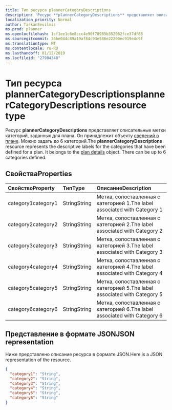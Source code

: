 ```yaml
---
title: Тип ресурса plannerCategoryDescriptions
description: 'Ресурс **plannerCategoryDescriptions** представляет описательные метки категорий, заданных для плана. Он принадлежит объекту сведений о плане. Можно задать до 6 категорий. '
localization_priority: Normal
author: TarkanSevilmis
ms.prod: planner
ms.openlocfilehash: 1cf1ee1c6e8ccc4e90f78985b352062fce37df88
ms.sourcegitcommit: 36be044c89a19af84c93e586e22200ec919e4c9f
ms.translationtype: MT
ms.contentlocale: ru-RU
ms.lasthandoff: 01/12/2019
ms.locfileid: "27984348"
---
```

# <a name="plannercategorydescriptions-resource-type"></a><span data-ttu-id="49780-105">Тип ресурса plannerCategoryDescriptions</span><span class="sxs-lookup"><span data-stu-id="49780-105">plannerCategoryDescriptions resource type</span></span>

<span data-ttu-id="49780-p102">Ресурс **plannerCategoryDescriptions** представляет описательные метки категорий, заданных для плана. Он принадлежит объекту [сведений о плане](plannerplandetails.md). Можно задать до 6 категорий.</span><span class="sxs-lookup"><span data-stu-id="49780-p102">The **plannerCategoryDescriptions** resource represents the descriptive labels for the categories that have been defined for a plan. It belongs to the [plan details](plannerplandetails.md) object. There can be up to 6 categories defined.</span></span> 


## <a name="properties"></a><span data-ttu-id="49780-109">Свойства</span><span class="sxs-lookup"><span data-stu-id="49780-109">Properties</span></span>
| <span data-ttu-id="49780-110">Свойство</span><span class="sxs-lookup"><span data-stu-id="49780-110">Property</span></span>     | <span data-ttu-id="49780-111">Тип</span><span class="sxs-lookup"><span data-stu-id="49780-111">Type</span></span>   |<span data-ttu-id="49780-112">Описание</span><span class="sxs-lookup"><span data-stu-id="49780-112">Description</span></span>|
|:---------------|:--------|:----------|
|<span data-ttu-id="49780-113">category1</span><span class="sxs-lookup"><span data-stu-id="49780-113">category1</span></span>|<span data-ttu-id="49780-114">String</span><span class="sxs-lookup"><span data-stu-id="49780-114">String</span></span>|<span data-ttu-id="49780-115">Метка, сопоставленная с категорией 1.</span><span class="sxs-lookup"><span data-stu-id="49780-115">The label associated with Category 1</span></span>|
|<span data-ttu-id="49780-116">category2</span><span class="sxs-lookup"><span data-stu-id="49780-116">category2</span></span>|<span data-ttu-id="49780-117">String</span><span class="sxs-lookup"><span data-stu-id="49780-117">String</span></span>|<span data-ttu-id="49780-118">Метка, сопоставленная с категорией 2.</span><span class="sxs-lookup"><span data-stu-id="49780-118">The label associated with Category 2</span></span>|
|<span data-ttu-id="49780-119">category3</span><span class="sxs-lookup"><span data-stu-id="49780-119">category3</span></span>|<span data-ttu-id="49780-120">String</span><span class="sxs-lookup"><span data-stu-id="49780-120">String</span></span>|<span data-ttu-id="49780-121">Метка, сопоставленная с категорией 3.</span><span class="sxs-lookup"><span data-stu-id="49780-121">The label associated with Category 3</span></span>|
|<span data-ttu-id="49780-122">category4</span><span class="sxs-lookup"><span data-stu-id="49780-122">category4</span></span>|<span data-ttu-id="49780-123">String</span><span class="sxs-lookup"><span data-stu-id="49780-123">String</span></span>|<span data-ttu-id="49780-124">Метка, сопоставленная с категорией 4.</span><span class="sxs-lookup"><span data-stu-id="49780-124">The label associated with Category 4</span></span>|
|<span data-ttu-id="49780-125">category5</span><span class="sxs-lookup"><span data-stu-id="49780-125">category5</span></span>|<span data-ttu-id="49780-126">String</span><span class="sxs-lookup"><span data-stu-id="49780-126">String</span></span>|<span data-ttu-id="49780-127">Метка, сопоставленная с категорией 5.</span><span class="sxs-lookup"><span data-stu-id="49780-127">The label associated with Category 5</span></span>|
|<span data-ttu-id="49780-128">category6</span><span class="sxs-lookup"><span data-stu-id="49780-128">category6</span></span>|<span data-ttu-id="49780-129">String</span><span class="sxs-lookup"><span data-stu-id="49780-129">String</span></span>|<span data-ttu-id="49780-130">Метка, сопоставленная с категорией 6.</span><span class="sxs-lookup"><span data-stu-id="49780-130">The label associated with Category 6</span></span>|

## <a name="json-representation"></a><span data-ttu-id="49780-131">Представление в формате JSON</span><span class="sxs-lookup"><span data-stu-id="49780-131">JSON representation</span></span>
<span data-ttu-id="49780-132">Ниже представлено описание ресурса в формате JSON.</span><span class="sxs-lookup"><span data-stu-id="49780-132">Here is a JSON representation of the resource.</span></span>

<!-- {
  "blockType": "resource",
  "optionalProperties": [

  ],
  "@odata.type": "microsoft.graph.plannerCategoryDescriptions"
}-->

```json
{
  "category1": "String",
  "category2": "String",
  "category3": "String",
  "category4": "String",
  "category5": "String",
  "category6": "String"
}

```

<!-- uuid: 8fcb5dbc-d5aa-4681-8e31-b001d5168d79
2015-10-25 14:57:30 UTC -->
<!-- {
  "type": "#page.annotation",
  "description": "plannerCategoryDescriptions resource",
  "keywords": "",
  "section": "documentation",
  "tocPath": ""
}-->
